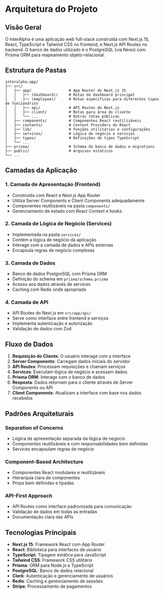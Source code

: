 # Arquitetura do Projeto

## Visão Geral

O InterAlpha é uma aplicação web full-stack construída com Next.js 15, React, TypeScript e Tailwind CSS no frontend, e Next.js API Routes no backend. O banco de dados utilizado é o PostgreSQL (via Neon) com Prisma ORM para mapeamento objeto-relacional.

## Estrutura de Pastas

```
interalpha-app/
├── src/
│   ├── app/                 # App Router do Next.js 15
│   │   ├── (dashboard)/     # Rotas do dashboard principal
│   │   ├── (employee)/      # Rotas específicas para diferentes tipos de funcionários
│   │   ├── api/             # API Routes do Next.js
│   │   ├── client/          # Rotas para área do cliente
│   │   └── ...              # Outras rotas públicas
│   ├── components/          # Componentes React reutilizáveis
│   ├── contexts/            # Context Providers do React
│   ├── lib/                 # Funções utilitárias e configurações
│   ├── services/            # Lógica de negócio e serviços
│   ├── types/               # Definições de tipos TypeScript
│   └── ...
├── prisma/                  # Schema do banco de dados e migrations
├── public/                  # Arquivos estáticos
└── ...
```

## Camadas da Aplicação

### 1. Camada de Apresentação (Frontend)
- Construída com React e Next.js App Router
- Utiliza Server Components e Client Components adequadamente
- Componentes reutilizáveis na pasta `components/`
- Gerenciamento de estado com React Context e hooks

### 2. Camada de Lógica de Negócio (Services)
- Implementada na pasta `services/`
- Contém a lógica de negócio da aplicação
- Interage com a camada de dados e APIs externas
- Encapsula regras de negócio complexas

### 3. Camada de Dados
- Banco de dados PostgreSQL com Prisma ORM
- Definição do schema em `prisma/schema.prisma`
- Acesso aos dados através de services
- Caching com Redis onde apropriado

### 4. Camada de API
- API Routes do Next.js em `src/app/api/`
- Serve como interface entre frontend e serviços
- Implementa autenticação e autorização
- Validação de dados com Zod

## Fluxo de Dados

1. **Requisição do Cliente**: O usuário interage com a interface
2. **Server Components**: Carregam dados iniciais do servidor
3. **API Routes**: Processam requisições e chamam serviços
4. **Services**: Executam lógica de negócio e acessam dados
5. **Prisma ORM**: Interage com o banco de dados
6. **Resposta**: Dados retornam para o cliente através de Server Components ou API
7. **Client Components**: Atualizam a interface com base nos dados recebidos

## Padrões Arquiteturais

### Separation of Concerns
- Lógica de apresentação separada da lógica de negócio
- Componentes reutilizáveis e com responsabilidades bem definidas
- Services encapsulam regras de negócio

### Component-Based Architecture
- Componentes React modulares e reutilizáveis
- Hierarquia clara de componentes
- Props bem definidas e tipadas

### API-First Approach
- API Routes como interface padronizada para comunicação
- Validação de dados em todas as entradas
- Documentação clara das APIs

## Tecnologias Principais

- **Next.js 15**: Framework React com App Router
- **React**: Biblioteca para interfaces de usuário
- **TypeScript**: Tipagem estática para JavaScript
- **Tailwind CSS**: Framework CSS utilitário
- **Prisma**: ORM para Node.js e TypeScript
- **PostgreSQL**: Banco de dados relacional
- **Clerk**: Autenticação e gerenciamento de usuários
- **Redis**: Caching e gerenciamento de sessões
- **Stripe**: Processamento de pagamentos